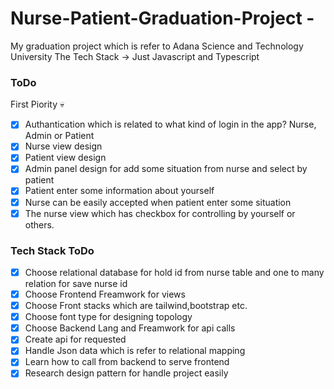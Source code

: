 # Nurse-Patient-Graduation-Project - 

My graduation project which is refer to Adana Science and Technology University
The Tech Stack -> Just Javascript and Typescript

### ToDo

First Piority :skull: 

- [x] Authantication which is related to what kind of login in the app? Nurse, Admin or Patient 
- [x] Nurse view design
- [x] Patient view design
- [x] Admin panel design for add some situation from nurse and select by patient
- [x] Patient enter some information about yourself
- [x] Nurse can be easily accepted when patient enter some situation
- [x] The nurse view which has checkbox for controlling by yourself or others.

### Tech Stack ToDo

- [x] Choose relational database for hold id from nurse table and one to many relation for save nurse id
- [x] Choose Frontend Freamwork for views
- [x] Choose Front stacks which are tailwind,bootstrap etc.
- [x] Choose font type for designing topology
- [x] Choose Backend Lang and Freamwork for api calls
- [x] Create api for requested
- [x] Handle Json data which is refer to relational mapping
- [x] Learn how to call from backend to serve frontend
- [x] Research design pattern for handle project easily
